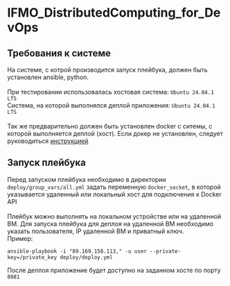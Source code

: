 # IFMO_DistributedComputing_for_DevOps

## Требования к системе
На системе, с котрой производится запуск плейбука, должен быть установлен ansible, python. 
<br>
<br>
При тестировании использовалась хостовая система: ```Ubuntu 24.04.1 LTS```
<br>
Система, на которой выполнялся деплой приложения: ```Ubuntu 24.04.1 LTS```
<br>
<br>
Так же предварительно должен быть установлен docker с ситемы, с которой выполняется деплой (хост). 
Если докер не установлен, следует руководиться [инструкцией](https://docs.docker.com/engine/install/)

## Запуск плейбука

Перед запуском плейбука необходимо в директории ```deploy/group_vars/all.yml``` задать переменную ```docker_socket```, в которой указывается удаленный или локальный хост для подключения к Docker API
<br>
<br>
Плейбук можно выполнять на локальном устройстве или на удаленной ВМ. Для запуска плейбука для деплоя на удаленной ВМ необходимо указать пользователя, IP удаленной ВМ и приватный ключ.
<br>
Пример:

```
ansible-playbook -i "89.169.158.113," -u user --private-key=/private_key deploy/deploy.yml
```
После деплоя приложение будет доступно на заданном хосте по порту ```8081```
